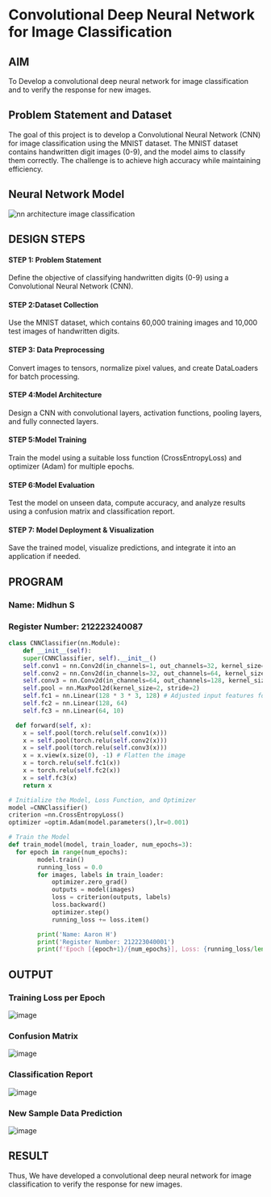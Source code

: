 # Convolutional Deep Neural Network for Image Classification

## AIM

To Develop a convolutional deep neural network for image classification and to verify the response for new images.

## Problem Statement and Dataset

The goal of this project is to develop a Convolutional Neural Network (CNN) for image classification using the MNIST dataset. The MNIST dataset contains handwritten digit images (0-9), and the model aims to classify them correctly. The challenge is to achieve high accuracy while maintaining efficiency.

## Neural Network Model
![nn architecture image classification](https://github.com/user-attachments/assets/e71e78c4-bae9-4140-8993-74dcfccf849c)


## DESIGN STEPS

#### STEP 1: Problem Statement
Define the objective of classifying handwritten digits (0-9) using a Convolutional Neural Network (CNN).

#### STEP 2:Dataset Collection
Use the MNIST dataset, which contains 60,000 training images and 10,000 test images of handwritten digits.

#### STEP 3: Data Preprocessing
Convert images to tensors, normalize pixel values, and create DataLoaders for batch processing.

#### STEP 4:Model Architecture
Design a CNN with convolutional layers, activation functions, pooling layers, and fully connected layers.

#### STEP 5:Model Training
Train the model using a suitable loss function (CrossEntropyLoss) and optimizer (Adam) for multiple epochs.

#### STEP 6:Model Evaluation
Test the model on unseen data, compute accuracy, and analyze results using a confusion matrix and classification report.

#### STEP 7: Model Deployment & Visualization
Save the trained model, visualize predictions, and integrate it into an application if needed.

## PROGRAM

### Name: Midhun S
### Register Number: 212223240087
```python
class CNNClassifier(nn.Module):
    def __init__(self):
    super(CNNClassifier, self).__init__()
    self.conv1 = nn.Conv2d(in_channels=1, out_channels=32, kernel_size=3, padding=1)
    self.conv2 = nn.Conv2d(in_channels=32, out_channels=64, kernel_size=3, padding=1)
    self.conv3 = nn.Conv2d(in_channels=64, out_channels=128, kernel_size=3, padding=1)
    self.pool = nn.MaxPool2d(kernel_size=2, stride=2)
    self.fc1 = nn.Linear(128 * 3 * 3, 128) # Adjusted input features for fc1
    self.fc2 = nn.Linear(128, 64)
    self.fc3 = nn.Linear(64, 10)

  def forward(self, x):
    x = self.pool(torch.relu(self.conv1(x)))
    x = self.pool(torch.relu(self.conv2(x)))
    x = self.pool(torch.relu(self.conv3(x)))
    x = x.view(x.size(0), -1) # Flatten the image
    x = torch.relu(self.fc1(x))
    x = torch.relu(self.fc2(x))
    x = self.fc3(x)
    return x

```

```python
# Initialize the Model, Loss Function, and Optimizer
model =CNNClassifier()
criterion =nn.CrossEntropyLoss()
optimizer =optim.Adam(model.parameters(),lr=0.001)

```

```python
# Train the Model
def train_model(model, train_loader, num_epochs=3):
  for epoch in range(num_epochs):
        model.train()
        running_loss = 0.0
        for images, labels in train_loader:
            optimizer.zero_grad()
            outputs = model(images)
            loss = criterion(outputs, labels)
            loss.backward()
            optimizer.step()
            running_loss += loss.item()

        print('Name: Aaron H')
        print('Register Number: 212223040001')
        print(f'Epoch [{epoch+1}/{num_epochs}], Loss: {running_loss/len(train_loader):.4f}')
```

## OUTPUT

### Training Loss per Epoch

![image](https://github.com/user-attachments/assets/6b3a1a82-5c42-42d0-b1d7-baf7ae8b56aa)



### Confusion Matrix

![image](https://github.com/user-attachments/assets/e810a7f7-4a3e-4597-9da8-9fa251bade45)




### Classification Report

![image](https://github.com/user-attachments/assets/6bddd442-71c6-4844-abde-95c472c15d6a)




### New Sample Data Prediction

![image](https://github.com/user-attachments/assets/5615aad8-76ad-4409-a883-58e622be3d13)



## RESULT
Thus, We have developed a convolutional deep neural network for image classification to verify the response for new images.
